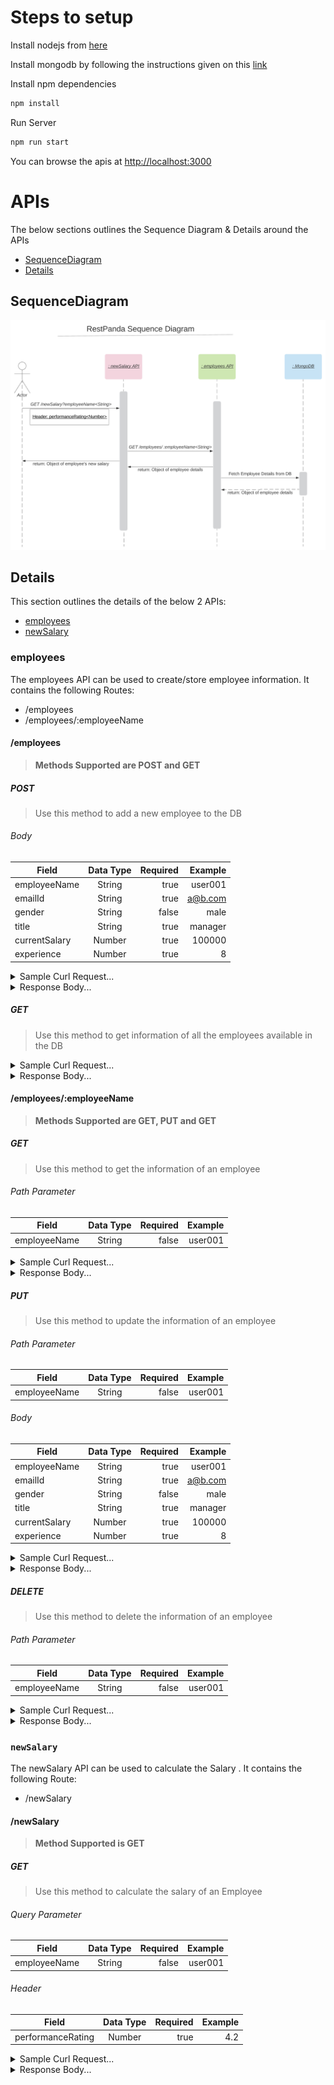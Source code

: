 # Steps to setup


Install nodejs from [here]

Install mongodb by following the instructions given on this [link]

Install npm dependencies

```bash
npm install
```

Run Server

```bash
npm run start
```

You can browse the apis at <http://localhost:3000>


# APIs

The below sections outlines the Sequence Diagram & Details around the APIs

<!-- toc -->
* [SequenceDiagram](#sequenceDiagram)
* [Details](#details)

<!-- tocstop -->

## SequenceDiagram

<!-- sequenceDiagram -->

![api_sequence_diagram](assets/images/api_sequence_diagram.png)


<!-- sequenceDiagramtop -->

## Details
<!-- details -->

This section outlines the details of the below 2 APIs:

* [employees](#employees)
* [newSalary](#newSalary)

### employees

The employees API can be used to create/store employee information. It contains the following Routes:

* /employees
* /employees/:employeeName

#### /employees

<!-- /employees -->

> **Methods Supported are POST and GET**


##### POST

> Use this method to add a new employee to the DB


###### Body

| Field         | Data Type | Required | Example |
| ------------- |:---------:| --------:| -------:|
| employeeName  | String    | true     | user001 |
| emailId       | String    | true     | a@b.com |
| gender        | String    | false    | male    |
| title         | String    | true     | manager |
| currentSalary | Number    | true     | 100000  |
| experience    | Number    | true     | 8       |

<details>
<summary> Sample Curl Request...</summary>
<p>

```
curl --location --request POST 'http://localhost:3000/employees' \
--header 'Content-Type: application/json' \
--data-raw '{
    "employeeName": "user001",
    "emailId": "a@b.com",
    "gender": "male",
    "title": "manager",
    "currentSalary": 100000,
    "experience": 8
}'
```

</p>
</details>


<details>
<summary>Response Body...</summary>
<p>

```
{
    "_id": "5e7115d803b7cc50f8f93863",
    "employeeName": "user001",
    "emailId": "a@b.com",
    "gender": "male",
    "title": "manager",
    "currentSalary": 100000,
    "experience": 8,
    "createdAt": "2020-03-17T18:24:24.365Z",
    "updatedAt": "2020-03-17T18:24:24.365Z",
    "__v": 0
}
```

</p>
</details>


##### GET

> Use this method to get information of all the employees available in the DB


<details>
<summary>Sample Curl Request...</summary>
<p>

```
curl --location --request GET 'http://localhost:3000/employees/user001' \
--header 'Content-Type: application/json'
```

</p>
</details>


<details>
<summary>Response Body...</summary>
<p>

```
{
    "_id": "5e7115d803b7cc50f8f93863",
    "employeeName": "user001",
    "emailId": "a@b.com",
    "gender": "male",
    "title": "manager",
    "currentSalary": 100000,
    "experience": 8,
    "createdAt": "2020-03-17T18:24:24.365Z",
    "updatedAt": "2020-03-17T18:24:24.365Z",
    "__v": 0
}
```

</p>
</details>

<!-- /employeesstop -->


#### /employees/:employeeName
<!-- /employees/:employeeName -->

> **Methods Supported are GET, PUT and GET**


##### GET

> Use this method to get the information of an employee


###### Path Parameter

| Field         | Data Type | Required | Example |
| ------------- |:---------:| --------:| -------:|
| employeeName  | String    | false     | user001 |


<details>
<summary>Sample Curl Request...</summary>
<p>

```
curl --location --request GET 'http://localhost:3000/employees' \
--header 'Content-Type: application/json'
```

</p>
</details>


<details>
<summary>Response Body...</summary>
<p>

```
[
    {
        "_id": "5e7115d803b7cc50f8f93863",
        "employeeName": "user001",
        "emailId": "a@b.com",
        "gender": "male",
        "title": "manager",
        "currentSalary": 100000,
        "experience": 8,
        "createdAt": "2020-03-17T18:24:24.365Z",
        "updatedAt": "2020-03-17T18:24:24.365Z",
        "__v": 0
    }
]
```

</p>
</details>


##### PUT

> Use this method to update the information of an employee

###### Path Parameter

| Field         | Data Type | Required | Example |
| ------------- |:---------:| --------:| -------:|
| employeeName  | String    | false     | user001 |


###### Body

| Field         | Data Type | Required | Example |
| ------------- |:---------:| --------:| -------:|
| employeeName  | String    | true     | user001 |
| emailId       | String    | true     | a@b.com |
| gender        | String    | false    | male    |
| title         | String    | true     | manager |
| currentSalary | Number    | true     | 100000  |
| experience    | Number    | true     | 8       |

<details>
<summary> Sample Curl Request...</summary>
<p>

```
curl --location --request PUT 'http://localhost:3000/employees/user001' \
--header 'Content-Type: application/json' \
--data-raw '{
    "employeeName": "user001",
    "emailId": "a@b.com",
    "gender": "male",
    "title": "director",
    "currentSalary": 120000,
    "experience": 10
}'
```

</p>
</details>


<details>
<summary>Response Body...</summary>
<p>

```
{
    "_id": "5e7115d803b7cc50f8f93863",
    "employeeName": "user001",
    "emailId": "a@b.com",
    "gender": "male",
    "title": "director",
    "currentSalary": 120000,
    "experience": 10,
    "createdAt": "2020-03-17T18:24:24.365Z",
    "updatedAt": "2020-03-20T20:50:03.590Z",
    "__v": 0
}
```

</p>
</details>


##### DELETE

> Use this method to delete the information of an employee

###### Path Parameter

| Field         | Data Type | Required | Example |
| ------------- |:---------:| --------:| -------:|
| employeeName  | String    | false     | user001 |


<details>
<summary> Sample Curl Request...</summary>
<p>

```
curl --location --request DELETE 'http://localhost:3000/employees/user001' \
--header 'Content-Type: application/json'
```

</p>
</details>


<details>
<summary>Response Body...</summary>
<p>

```
{
    "message": "Employee deleted successfully!"
}
```

</p>
</details>

<!-- /employees/:employeeNamestop -->


### `newSalary`
The newSalary API can be used to calculate the Salary . It contains the following Route:

* /newSalary

#### /newSalary

<!-- /newSalary -->

> **Method Supported is GET**

##### GET

> Use this method to calculate the salary of an Employee


###### Query Parameter

| Field         | Data Type | Required  | Example |
| ------------- |:---------:| ---------:| -------:|
| employeeName  | String    | false     | user001 |


###### Header

| Field              | Data Type | Required | Example |
| ------------------ |:---------:| --------:| -------:|
| performanceRating  | Number    | true     | 4.2     |


<details>
<summary>Sample Curl Request...</summary>
<p>

```
curl --location --request GET 'http://localhost:3000/newSalary?employeeName=user001' \
--header 'Content-Type: application/json' \
--header 'performanceRating: 4.2'
```

</p>
</details>


<details>
<summary>Response Body...</summary>
<p>

```
{
    "newSalary": 252000
}
```

</p>
</details>

<!-- /newSalarystop -->

<!-- detailsstop -->

[here]: https://nodejs.org/en/download/
[link]: https://docs.mongodb.com/manual/installation/